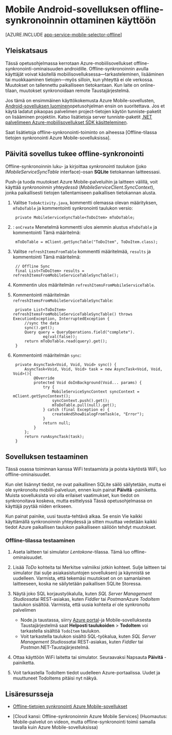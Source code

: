 <properties
    pageTitle="Ota offline-synkronoinnin, kun Azure Mobile-sovellus (Android)"
    description="Opettele käyttämään palvelua mobiilisovellukset tietojen välimuistin ja synkronoi offline-tilassa Android-sovelluksessa"
    documentationCenter="android"
    authors="ysxu"
    manager="erikre"
    services="app-service\mobile"/>

<tags
    ms.service="app-service-mobile"
    ms.workload="mobile"
    ms.tgt_pltfrm="mobile-android"
    ms.devlang="java"
    ms.topic="article"
    ms.date="10/01/2016"
    ms.author="yuaxu"/>

# <a name="enable-offline-sync-for-your-android-mobile-app"></a>Mobile Android-sovelluksen offline-synkronoinnin ottaminen käyttöön

[AZURE.INCLUDE [app-service-mobile-selector-offline](../../includes/app-service-mobile-selector-offline.md)]

## <a name="overview"></a>Yleiskatsaus

Tässä opetusohjelmassa kerrotaan Azure-mobiilisovellukset offline-synkronointi-ominaisuuden androidille. Offline-synkronoinnin avulla käyttäjät voivat käsitellä mobiilisovelluksessa&mdash;tarkasteleminen, lisääminen tai muokkaaminen tietojen&mdash;myös silloin, kun yhteyttä ei ole verkossa. Muutokset on tallennettu paikalliseen tietokantaan. Kun laite on online-tilaan, muutokset synkronoidaan remote Taustajärjestelmä.

Jos tämä on ensimmäinen käyttökokemusta Azure Mobile-sovellusten, [Android-sovelluksen luominen]opetusohjelman ensin on suoritettava. Jos et käytä ladatut pikaopas palvelimen project-tietojen käytön tunniste-paketit on lisääminen projektiin. Katso lisätietoja server tunniste-paketit [.NET palvelimeen Azure-mobiilisovellukset SDK käsitteleminen](app-service-mobile-dotnet-backend-how-to-use-server-sdk.md).

Saat lisätietoja offline-synkronointi-toiminto on aiheessa [Offline-tilassa tietojen synkronointi Azure Mobile-sovelluksissa].

## <a name="update-the-app-to-support-offline-sync"></a>Päivitä sovellus tukee offline-synkronointi

Offline-synkronoinnin luku- ja kirjoittaa *synkronointi taulukon* (joko *IMobileServiceSyncTable* interface)-osan **SQLite** tietokannan laitteessasi.

Push-ja tuoda muutokset Azure Mobile-palveluihin ja laitteen välillä, voit käyttää *synkronoinnin yhteydessä* (*MobileServiceClient.SyncContext*), jonka paikallisesti tietojen tallentamiseen paikallisen tietokannan alusta.

1. Valitse `TodoActivity.java`, kommentti olemassa olevan määrityksen, `mToDoTable` ja kommentointi synkronointi taulukon versio:

        private MobileServiceSyncTable<ToDoItem> mToDoTable;

2. : `onCreate` Menetelmä kommentti ulos aiemmin alustus `mToDoTable` ja kommentointi Tämä määritelmä:

        mToDoTable = mClient.getSyncTable("ToDoItem", ToDoItem.class);

3. Valitse `refreshItemsFromTable` kommentti määritelmää, `results` ja kommentointi Tämä määritelmä:

        // Offline Sync
        final List<ToDoItem> results = refreshItemsFromMobileServiceTableSyncTable();

4. Kommentin ulos määritelmän `refreshItemsFromMobileServiceTable`.

5. Kommentointi määritelmän `refreshItemsFromMobileServiceTableSyncTable`:

        private List<ToDoItem> refreshItemsFromMobileServiceTableSyncTable() throws ExecutionException, InterruptedException {
            //sync the data
            sync().get();
            Query query = QueryOperations.field("complete").
                    eq(val(false));
            return mToDoTable.read(query).get();
        }

6. Kommentointi määritelmän `sync`:

        private AsyncTask<Void, Void, Void> sync() {
            AsyncTask<Void, Void, Void> task = new AsyncTask<Void, Void, Void>(){
                @Override
                protected Void doInBackground(Void... params) {
                    try {
                        MobileServiceSyncContext syncContext = mClient.getSyncContext();
                        syncContext.push().get();
                        mToDoTable.pull(null).get();
                    } catch (final Exception e) {
                        createAndShowDialogFromTask(e, "Error");
                    }
                    return null;
                }
            };
            return runAsyncTask(task);
        }

## <a name="test-the-app"></a>Sovelluksen testaaminen

Tässä osassa toiminnan kanssa WiFi testaamista ja poista käytöstä WiFi, luo offline-ominaisuudet.

Kun olet lisännyt tiedot, ne ovat paikallinen SQLite säilö säilytetään, mutta ei ole synkronoitu mobiili-palveluun, ennen kuin painat **Päivitä** -painiketta. Muista sovelluksista voi olla erilaiset vaatimukset, kun tiedot on synkronoitava koskeva, mutta esittelyssä Tässä opetusohjelmassa on käyttäjä pyytää niiden erikseen.

Kun painat painike, uusi tausta-tehtävä alkaa. Se ensin Vie kaikki käyttämällä synkronoinnin yhteydessä ja sitten muuttaa vedetään kaikki tiedot Azure paikallisen taulukon paikalliseen säilöön tehdyt muutokset.

### <a name="offline-testing"></a>Offline-tilassa testaaminen

1. Aseta laitteen tai simulator *Lentokone*-tilassa. Tämä luo offline-ominaisuudet.

2. Lisää *ToDo* kohteita tai Merkitse valmiiksi jotkin kohteet. Sulje laitteen tai simulator (tai sulje asiakasistuntojen sovelluksen) ja käynnistä se uudelleen. Varmista, että tekemäsi muutokset on on samanlainen laitteeseen, koska ne säilytetään paikallisen SQLite Storessa.

3. Näytä joko SQL korjaustyökalulla, kuten *SQL Server Management Studiossa*tai REST-asiakas, kuten *Fiddler* tai *Postman*Azure *TodoItem* taulukon sisältöä. Varmista, että uusia kohteita _ei_ ole synkronoitu palvelimen

    + Node.js taustassa, siirry [Azure portal](https://portal.azure.com/)-ja Mobile-sovelluksesta Taustajärjestelmä saat **Helposti taulukoiden** > **TodoItem** voi tarkastella sisältöä `TodoItem` taulukon.
    + Voit tarkastella taulukon sisältö SQL-työkalua, kuten *SQL Server Management Studiossa*tai REST-asiakas, kuten *Fiddler* tai *Postman*.NET-Taustajärjestelmä.

4. Ottaa käyttöön WiFi laitetta tai simulator. Seuraavaksi Napsauta **Päivitä** -painiketta.

5. Voit tarkastella TodoItem tiedot uudelleen Azure-portaalissa. Uudet ja muuttuneet TodoItems pitäisi nyt näkyä.

## <a name="additional-resources"></a>Lisäresursseja

* [Offline-tietojen synkronointi Azure Mobile-sovellukset]

* [Cloud kansi: Offline-synkronoinnin Azure Mobile Services] \(Huomautus: Mobile-palvelut on videon, mutta offline-synkronointi toimii samalla tavalla kuin Azure Mobile-sovelluksissa\)


<!-- URLs. -->

[Offline-tietojen synkronointi Azure Mobile-sovellukset]: app-service-mobile-offline-data-sync.md

[Android-sovelluksen luominen]: app-service-mobile-android-get-started.md

[Cloud kansi: Offline-synkronoinnin Azure Mobile Services-palveluissa]: http://channel9.msdn.com/Shows/Cloud+Cover/Episode-155-Offline-Storage-with-Donna-Malayeri
[Azure Friday: Offline-enabled apps in Azure Mobile Services]: http://azure.microsoft.com/documentation/videos/azure-mobile-services-offline-enabled-apps-with-donna-malayeri/


